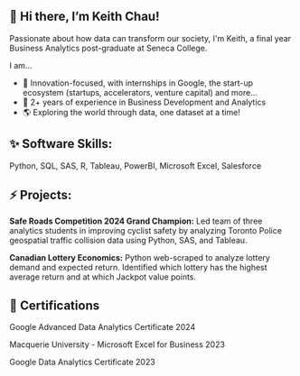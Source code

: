 ## 👋 Hi there, I’m Keith Chau!

Passionate about how data can transform our society, I'm Keith, a final year Business Analytics post-graduate at Seneca College.

I am...
- 🚀 Innovation-focused, with internships in Google, the start-up ecosystem (startups, accelerators, venture capital) and more...
- 💼 2+ years of experience in Business Development and Analytics 
- 🌎 Exploring the world through data, one dataset at a time!

## ✨ Software Skills:
Python, SQL, SAS, R, Tableau, PowerBI, Microsoft Excel, Salesforce

## ⚡ Projects:
**Safe Roads Competition 2024 Grand Champion:** Led team of three analytics students in improving cyclist safety by analyzing Toronto Police geospatial traffic collision data using Python, SAS, and Tableau.

**Canadian Lottery Economics:** Python web-scraped to analyze lottery demand and expected return. Identified which lottery has the highest average return and at which Jackpot value points.

## 🌱 Certifications
Google Advanced Data Analytics Certificate 2024

Macquerie University - Microsoft Excel for Business 2023

Google Data Analytics Certificate 2023



<!---
keithchhh/keithchhh is a ✨ special ✨ repository because its `README.md` (this file) appears on your GitHub profile.
You can click the Preview link to take a look at your changes.
--->
